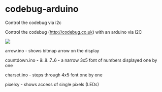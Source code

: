 # codebug-arduino
Control the codebug via i2c

Control the codebug (http://codebug.co.uk) with an arduino via I2C

![](http://i.imgur.com/bCNtBWKm.jpg)


arrow.ino  - shows bitmap arrow on the display

countdown.ino - 9..8..7..6  - a narrow 3x5 font of numbers displayed one by one

charset.ino - steps through 4x5 font one by one 

pixelxy - shows access of single pixels (LEDs) 


